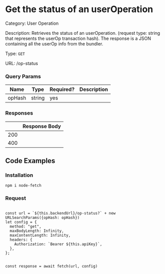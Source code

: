 # Get the status of an userOperation

Category: User Operation

Description: Retrieves the status of an userOperation. (request type: string that represents the userOp transaction hash).
The response is a JSON containing all the userOp info from the bundler.

Type: `GET`

URL: /op-status

### Query Params

| Name | Type | Required? | Description |
| --- | --- | --- | --- |
| opHash | string | yes |  |

### Responses

|  | Response Body |
| --- | --- |
| 200 |  |
| 400 |  |

## Code Examples

### Installation

```tsx
npm i node-fetch
```

### Request

```tsx

const url = `${this.backendUrl}/op-status?` + new URLSearchParams({opHash: opHash})
let config = {
  method: "get",
  maxBodyLength: Infinity,
  maxContentLength: Infinity,
  headers: {
    Authorization: `Bearer ${this.apiKey}`,
  },
};


const response = await fetch(url, config)



```